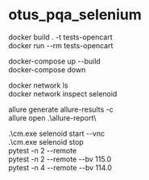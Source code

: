 # otus_pqa_selenium
docker build . -t tests-opencart  
docker run --rm tests-opencart

docker-compose up --build  
docker-compose down

docker network ls  
docker network inspect selenoid

allure generate allure-results -c  
allure open .\allure-report\

.\cm.exe selenoid start --vnc  
.\cm.exe selenoid stop  
pytest -n 2 --remote  
pytest -n 2 --remote --bv 115.0  
pytest -n 4 --remote --bv 114.0  

